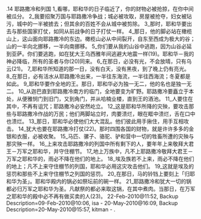 .14 
耶路撒冷和列国 
1_看哪，耶和华的日子临近了，你的财物必被抢掠，在你中间被瓜分。 2_我要招聚万国与耶路撒冷争战；城必被攻取，房屋被抢夺，妇女被玷污，城中的一半被掳去；但其余的百姓不会从城中被剪除。 3_那时，耶和华要出去与那些国家打仗，如同从前战争的日子打仗一样。 4_那日，他的脚必站在橄榄山上，这山面向耶路撒冷的东边。橄榄山必从中间裂开，自东至西成为极大的谷；山的一半向北挪移，一半向南挪移。 5_你们要从我的山谷中逃跑，因为山谷必延到亚萨。你们要逃跑，如在犹大王乌西雅年间逃避大地震一样(19)。耶和华－我的神必降临，所有的圣者与你(20)同来。 
6_在那日，必没有光，不会放晴，只有乌云(21)。 7_耶和华所知道的那一日，没有白天，没有黑夜，到了晚上仍有亮光。 
8_在那日，必有活水从耶路撒冷出来，一半往东海流，一半往西海流；冬夏都是如此。 
9_耶和华要作全地的王。那日，耶和华必为独一无二，他的名也是独一无二。 10_从迦巴直到耶路撒冷南方的临门，全地要变为旷野。耶路撒冷要矗立于本处，从便雅悯门到旧门，又到角门，并从哈楠业楼，直到王的酒池。 11_人要住在其中，不再有诅咒；耶路撒冷必安然屹立。 
12_这是耶和华所降的灾殃，要攻击那些与耶路撒冷作战的万民；他们两脚站立时，肉要溃烂，眼在眶中溃烂，舌在口中也溃烂。 13_那日，耶和华必使他们大大混乱。他们彼此用手揪住，用手互相攻击。 14_犹大也要在耶路撒冷打仗(22)。那时四围各国的财物，就是许许多多的金银和衣服，必被收聚。 15_马匹、骡子、骆驼、驴和营中一切的牲畜所遭的灾殃与那灾殃一样。 
16_上来攻击耶路撒冷的列国中所有剩下的人，要年年上来敬拜大君王－万军之耶和华，并守住棚节。 17_地上万族中，凡不上耶路撒冷敬拜大君王－万军之耶和华的，雨必不降在他们的地上。 18_埃及族若不上来，雨必不降在他们的地上；凡不上来守住棚节的列国，耶和华必用这灾攻击他们。 19_这就是埃及的惩罚和那些不上来守住棚节之列国的惩罚。 
20_在那日，马的铃铛上要刻上「归耶和华为圣」。耶和华殿内的锅必如祭坛前的碗一样。 21_耶路撒冷和犹大一切的锅都必归万军之耶和华为圣。凡献祭的都必来取这锅，在其中煮肉。当那日，在万军之耶和华的殿中必不再有做买卖的人(23)。 
22-Feb-2010@11:52, Backup Description=09-Feb-2010@10:06, isa - 
20-May-2010@16:09, Backup Description=20-May-2010@15:57, kitman - 
 .